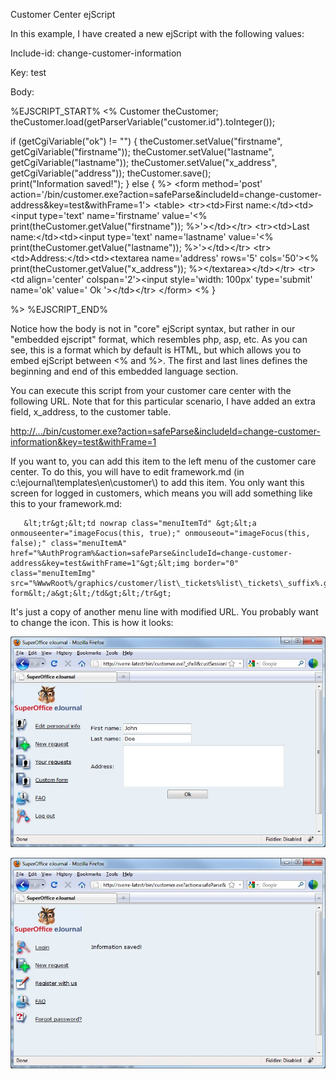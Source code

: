 <properties date="2016-06-24"
/>

Customer Center ejScript

In this example, I have created a new ejScript with the following values:

Include-id: change-customer-information

Key: test

Body:

%EJSCRIPT\_START%
&lt;%
Customer theCustomer;
theCustomer.load(getParserVariable("customer.id").toInteger());

if (getCgiVariable("ok") != "")
{
  theCustomer.setValue("firstname", getCgiVariable("firstname"));
  theCustomer.setValue("lastname", getCgiVariable("lastname"));
  theCustomer.setValue("x\_address", getCgiVariable("address"));
  theCustomer.save();  
  print("Information saved!");
}
else
{
  %&gt;
  &lt;form method='post' action='/bin/customer.exe?action=safeParse&includeId=change-customer-address&key=test&withFrame=1'&gt;
  &lt;table&gt;
  &lt;tr&gt;&lt;td&gt;First name:&lt;/td&gt;&lt;td&gt;&lt;input type='text' name='firstname' value='&lt;% print(theCustomer.getValue("firstname")); %&gt;'&gt;&lt;/td&gt;&lt;/tr&gt;
  &lt;tr&gt;&lt;td&gt;Last name:&lt;/td&gt;&lt;td&gt;&lt;input type='text' name='lastname' value='&lt;% print(theCustomer.getValue("lastname")); %&gt;'&gt;&lt;/td&gt;&lt;/tr&gt;
  &lt;tr&gt;&lt;td&gt;Address:&lt;/td&gt;&lt;td&gt;&lt;textarea name='address' rows='5' cols='50'&gt;&lt;% print(theCustomer.getValue("x\_address")); %&gt;&lt;/textarea&gt;&lt;/td&gt;&lt;/tr&gt;
  &lt;tr&gt;&lt;td align='center' colspan='2'&gt;&lt;input style='width: 100px' type='submit' name='ok' value=' Ok '&gt;&lt;/td&gt;&lt;/tr&gt;
  &lt;/form&gt;
  &lt;%
}

%&gt;
%EJSCRIPT\_END%

Notice how the body is not in "core" ejScript syntax, but rather in our "embedded ejscript" format, which resembles php, asp, etc. As you can see, this is a format which by default is HTML, but which allows you to embed ejScript between &lt;% and %&gt;. The first and last lines defines the beginning and end of this embedded language section.

You can execute this script from your customer care center with the following URL. Note that for this particular scenario, I have added an extra field, x\_address, to the customer table.

<http://.../bin/customer.exe?action=safeParse&includeId=change-customer-information&key=test&withFrame=1>

If you want to, you can add this item to the left menu of the customer care center. To do this, you will have to edit framework.md (in c:\\ejournal\\templates\\en\\customer\\) to add this item. You only want this screen for logged in customers, which means you will add something like this to your framework.md:

       &lt;tr&gt;&lt;td nowrap class="menuItemTd" &gt;&lt;a onmouseenter="imageFocus(this, true);" onmouseout="imageFocus(this, false);" class="menuItemA" href="%AuthProgram%&action=safeParse&includeId=change-customer-address&key=test&withFrame=1"&gt;&lt;img border="0" class="menuItemImg" src="%WwwRoot%/graphics/customer/list\_tickets%list\_tickets\_suffix%.gif"&gt;Custom form&lt;/a&gt;&lt;/td&gt;&lt;/tr&gt;

It's just a copy of another menu line with modified URL. You probably want to change the icon. This is how it looks:

![](image/form1.jpg)

![](image/form2.jpg)

